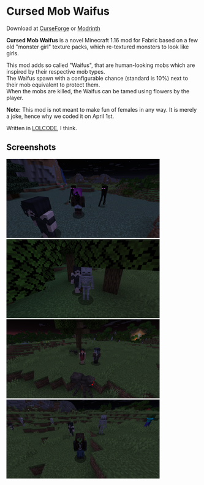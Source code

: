 # Cursed Mob Waifus
Download at [CurseForge](https://www.curseforge.com/minecraft/mc-mods/cursedmobwaifus) or [Modrinth](https://modrinth.com/mod/cursedmobwaifus)

**Cursed Mob Waifus** is a novel Minecraft 1.16 mod for Fabric based on a few old "monster girl" texture packs, which re-textured monsters to look like girls.

This mod adds so called "Waifus", that are human-looking mobs which are inspired by their respective mob types.  
The Waifus spawn with a configurable chance (standard is 10%) next to their mob equivalent to protect them.  
When the mobs are killed, the Waifus can be tamed using flowers by the player.

**Note:** This mod is not meant to make fun of females in any way. It is merely a joke, hence why we coded it on April 1st.

Written in [LOLCODE](http://www.lolcode.org/), I think.

## Screenshots
![Enderman waifu](screenshots/enderman.png)
![Skeleton waifu](screenshots/skeleton.png)
![Spider waifu](screenshots/spider.png)
![Zombie waifu](screenshots/zombie.png)
